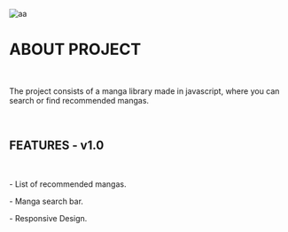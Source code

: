 ![aa](https://github.com/user-attachments/assets/50d18315-000f-4acc-9354-63786a6fca8b)

<h1>ABOUT PROJECT</h1>
<br>
<p>The project consists of a manga library made in javascript, where you can search or find recommended mangas.</p>
<br>
<h2><b>FEATURES - v1.0</b></h2>
<br>
<p>- List of recommended mangas.</p>
<p>- Manga search bar.</p>
<p>- Responsive Design.</p>
